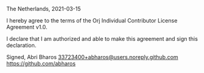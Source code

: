 The Netherlands, 2021-03-15

I hereby agree to the terms of the Orj Individual Contributor License
Agreement v1.0.

I declare that I am authorized and able to make this agreement and sign this
declaration.

Signed,
Abri Bharos 33723400+abharos@users.noreply.github.com https://github.com/abharos
